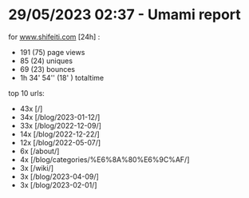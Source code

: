 # 29/05/2023 02:37 - Umami report
for www.shifeiti.com [24h] :

 - 191 (75) page views
 - 85 (24) uniques
 - 69 (23) bounces
 - 1h 34' 54'' (18' ) totaltime


top 10 urls:
 - 43x [/]
 - 34x [/blog/2023-01-12/]
 - 33x [/blog/2022-12-09/]
 - 14x [/blog/2022-12-22/]
 - 12x [/blog/2022-05-07/]
 - 6x [/about/]
 - 4x [/blog/categories/%E6%8A%80%E6%9C%AF/]
 - 3x [/wiki/]
 - 3x [/blog/2023-04-09/]
 - 3x [/blog/2023-02-01/]


